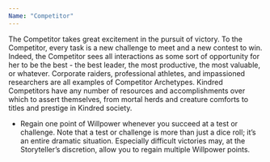 ```yaml
---
Name: "Competitor"
---
```


The Competitor takes great excitement in the pursuit of victory. To the Competitor, every task is a new challenge to meet and a new contest to win. Indeed, the Competitor sees all interactions as some sort of opportunity for her to be the best - the best leader, the most productive, the most valuable, or whatever. Corporate raiders, professional athletes, and impassioned researchers are all examples of Competitor Archetypes. Kindred Competitors have any number of resources and accomplishments over which to assert themselves, from mortal herds and creature comforts to titles and prestige in Kindred society.
 - Regain one point of Willpower whenever you succeed at a test or challenge. Note that a test or challenge is more than just a dice roll; it’s an entire dramatic situation. Especially difficult victories may, at the Storyteller’s discretion, allow you to regain multiple Willpower points.